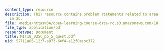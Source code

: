 ```yaml
---
content_type: resource
description: This resource contains problem statements related to area and determinants
  in 2D.
file: /media/https%3A/open-learning-course-data-rc.s3.amazonaws.com/18-02sc-multivariable-calculus-fall-2010/57711a861227a87360f4e12f0eabc372_MIT18_02SC_pb_5_quest.pdf
file_type: application/pdf
resourcetype: Document
title: MIT18_02SC_pb_5_quest.pdf
uid: 57711a86-1227-a873-60f4-e12f0eabc372
---
```

